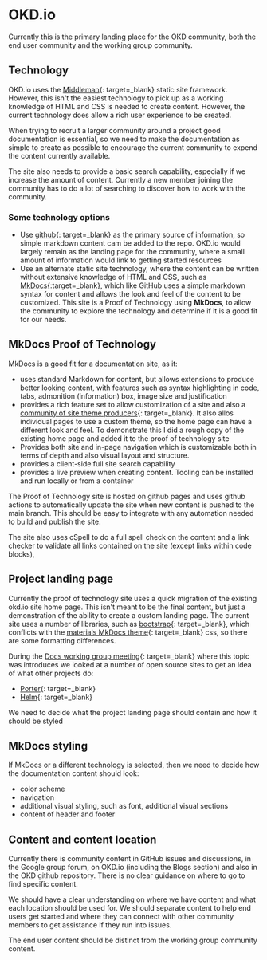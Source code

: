 # OKD.io

Currently this is the primary landing place for the OKD community, both the end user community and the working group community.

## Technology

OKD.io uses the [Middleman](https://middlemanapp.com){: target=_blank} static site framework.  However, this isn't the easiest technology to pick up as a working knowledge of HTML and CSS is needed to create content.  However, the current technology does allow a rich user experience to be created.

When trying to recruit a larger community around a project good documentation is essential, so we need to make the documentation as simple to create as possible to encourage the current community to expend the content currently available.

The site also needs to provide a basic search capability, especially if we increase the amount of content.  Currently a new member joining the community has to do a lot of searching to discover how to work with the community.

### Some technology options

- Use [github](https://github.com/openshift/okd){: target=_blank} as the primary source of information, so simple markdown content cam be added to the repo.  OKD.io would largely remain as the landing page for the community, where a small amount of information would link to getting started resources
- Use an alternate static site technology, where the content can be written without extensive knowledge of HTML and CSS, such as [MkDocs](https://www.mkdocs.org){:target=_blank}, which like GitHub uses a simple markdown syntax for content and allows the look and feel of the content to be customized.  This site is a Proof of Technology using **MkDocs**, to allow the community to explore the technology and determine if it is a good fit for our needs.

## MkDocs Proof of Technology

MkDocs is a good fit for a documentation site, as it:

- uses standard Markdown for content, but allows extensions to produce better looking content, with features such as syntax highlighting in code, tabs, admonition (information) box, image size and justification
- provides a rich feature set to allow customization of a site and also a [community of site theme producers](https://github.com/mkdocs/mkdocs/wiki/MkDocs-Themes){: target=_blank}.  It also allos individual pages to use a custom theme, so the home page can have a different look and feel.  To demonstrate this I did a rough copy of the existing home page and added it to the proof of technology site
- Provides both site and in-page navigation which is customizable both in terms of depth and also visual layout and structure.
- provides a client-side full site search capability
- provides a live preview when creating content.  Tooling can be installed and run locally or from a container

The Proof of Technology site is hosted on github pages and uses github actions to automatically update the site when new content is pushed to the main branch.  This should be easy to integrate with any automation needed to build and publish the site.

The site also uses cSpell to do a full spell check on the content and a link checker to validate all links contained on the site (except links within code blocks),

## Project landing page

Currently the proof of technology site uses a quick migration of the existing okd.io site home page.  This isn't meant to be the final content, but just a demonstration of the ability to create a custom landing page.  The current site uses a number of libraries, such as [bootstrap](https://getbootstrap.com){: target=_blank}, which conflicts with the [materials MkDocs theme](https://squidfunk.github.io/mkdocs-material/){: target=_blank} css, so there are some formatting differences.

During the [Docs working group meeting](https://hackmd.io/lPScL-5bQa-utsuRlESf-Q?view#July-27-2021){: target=_blank} where this topic was introduces we looked at a number of open source sites to get an idea of what other projects do:

- [Porter](https://porter.sh){: target=_blank}
- [Helm](https://helm.sh){: target=_blank}

We need to decide what the project landing page should contain and how it should be styled

## MkDocs styling

If MkDocs or a different technology is selected, then we need to decide how the documentation content should look:

- color scheme
- navigation
- additional visual styling, such as font, additional visual sections
- content of header and footer

## Content and content location

Currently there is community content in GitHub issues and discussions, in the Google group forum, on OKD.io (including the Blogs section) and also in the OKD github repository.  There is no clear guidance on where to go to find specific content.

We should have a clear understanding on where we have content and what each location should be used for.  We should separate content to help end users get started and where they can connect with other community members to get assistance if they run into issues.  

The end user content should be distinct from the working group community content.
